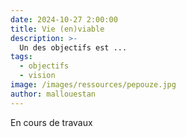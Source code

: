 ```yaml
---
date: 2024-10-27 2:00:00
title: Vie (en)viable
description: >-
  Un des objectifs est ...
tags:
  - objectifs
  - vision
image: /images/ressources/pepouze.jpg
author: mallouestan
---
```


En cours de travaux